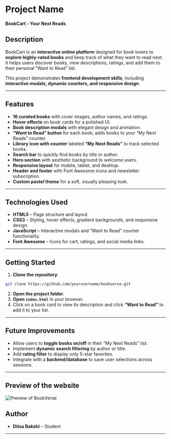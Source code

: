 # Project Name

**BookCart - Your Next Reads**

## **Description**

BookCart is an **interactive online platform** designed for book lovers to **explore highly-rated books** and keep track of what they want to read next. It helps users discover books, view descriptions, ratings, and add them to their personal “Want to Read” list.

This project demonstrates **frontend development skills**, including **interactive modals, dynamic counters, and responsive design**.

---

## **Features**

* **16 curated books** with cover images, author names, and ratings.
* **Hover effects** on book cards for a polished UI.
* **Book description modals** with elegant design and animation.
* **“Want to Read” button** for each book; adds books to your “My Next Reads” counter.
* **Library icon with counter** labeled **“My Next Reads”** to track selected books.
* **Search bar** to quickly find books by title or author.
* **Hero section** with aesthetic background to welcome users.
* **Responsive layout** for mobile, tablet, and desktop.
* **Header and footer** with Font Awesome icons and newsletter subscription.
* **Custom pastel theme** for a soft, visually pleasing look.

---

## **Technologies Used**

* **HTML5** – Page structure and layout.
* **CSS3** – Styling, hover effects, gradient backgrounds, and responsive design.
* **JavaScript** – Interactive modals and “Want to Read” counter functionality.
* **Font Awesome** – Icons for cart, ratings, and social media links.

---

## **Getting Started**

1. **Clone the repository**:

```bash
git clone https://github.com/yourusername/bookverse.git
```

2. **Open the project folder**.
3. **Open `index.html`** in your browser.
4. Click on a book card to view its description and click **“Want to Read”** to add it to your list.

---

## **Future Improvements**

* Allow users to **toggle books on/off** in their “My Next Reads” list.
* Implement **dynamic search filtering** by author or title.
* Add **rating filter** to display only 5-star favorites.
* Integrate with a **backend/database** to save user selections across sessions.

---

## **Preview of the website**

![Preview of BookVerse](https://github.com/user-attachments/assets/0923fbda-a655-4157-859f-f79f1cad88cc)


## **Author**

* **Ditsa Bakshi** – Student

---
